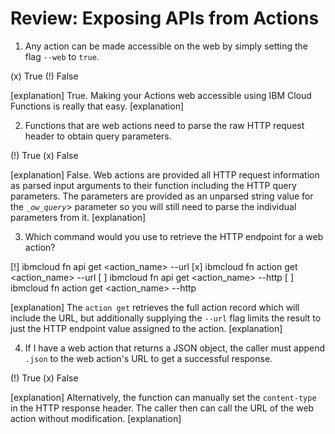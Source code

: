 <!--
#
# Licensed to the Apache Software Foundation (ASF) under one or more
# contributor license agreements.  See the NOTICE file distributed with
# this work for additional information regarding copyright ownership.
# The ASF licenses this file to You under the Apache License, Version 2.0
# (the "License"); you may not use this file except in compliance with
# the License.  You may obtain a copy of the License at
#
#     http://www.apache.org/licenses/LICENSE-2.0
#
# Unless required by applicable law or agreed to in writing, software
# distributed under the License is distributed on an "AS IS" BASIS,
# WITHOUT WARRANTIES OR CONDITIONS OF ANY KIND, either express or implied.
# See the License for the specific language governing permissions and
# limitations under the License.
#
-->

# Review: Exposing APIs from Actions

1. Any action can be made accessible on the web by simply setting the flag <code>--web</code> to <code>true</code>.

(x) True
(!) False

[explanation]
True. Making your Actions web accessible using IBM Cloud Functions is really that easy.
[explanation]

2. Functions that are web actions need to parse the raw HTTP request header to obtain query parameters.

(!) True
(x) False

[explanation]
False. Web actions are provided all HTTP request information as parsed input arguments to their function including the HTTP query parameters.  The parameters are provided as an unparsed string value for the <code>__ow_query_</code>> parameter so you will still need to parse the individual parameters from it.
[explanation]

3. Which command would you use to retrieve the HTTP endpoint for a web action?

[!] ibmcloud fn api get &lt;action_name&gt;  --url
[x] ibmcloud fn action get &lt;action_name&gt; --url
[ ] ibmcloud fn api get &lt;action_name&gt; --http
[ ] ibmcloud fn action get &lt;action_name&gt; --http

[explanation]
The `action get` retrieves the full action record which will include the URL, but additionally supplying the `--url` flag limits the result to just the HTTP endpoint value assigned to the action.
[explanation]

4. If I have a web action that returns a JSON object, the caller must append <code>.json</code> to the web action's URL to get a successful response.

(!) True
(x) False

[explanation]
Alternatively, the function can manually set the <code>content-type</code> in the HTTP response header.  The caller then can call the URL of the web action without modification.
[explanation]
